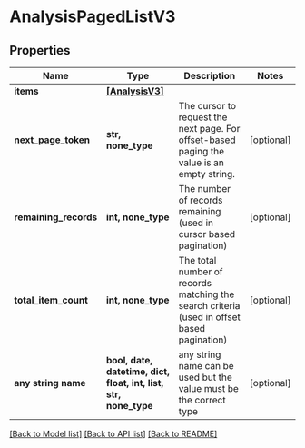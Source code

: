 # AnalysisPagedListV3


## Properties
Name | Type | Description | Notes
------------ | ------------- | ------------- | -------------
**items** | [**[AnalysisV3]**](AnalysisV3.md) |  | 
**next_page_token** | **str, none_type** | The cursor to request the next page. For offset-based paging the value is an empty string. | [optional] 
**remaining_records** | **int, none_type** | The number of records remaining (used in cursor based pagination) | [optional] 
**total_item_count** | **int, none_type** | The total number of records matching the search criteria (used in offset based pagination) | [optional] 
**any string name** | **bool, date, datetime, dict, float, int, list, str, none_type** | any string name can be used but the value must be the correct type | [optional]

[[Back to Model list]](../README.md#documentation-for-models) [[Back to API list]](../README.md#documentation-for-api-endpoints) [[Back to README]](../README.md)


